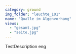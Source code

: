 ```yaml
---
category: ground
img_folder: "leuchte_101"
name: "Qualle im Algenvorhang"
views:
  - "gesamt.jpg"
  - "seite.jpg" 
---
```


TestDescription eng